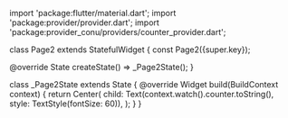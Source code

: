 import 'package:flutter/material.dart';
import 'package:provider/provider.dart';
import 'package:provider_conu/providers/counter_provider.dart';

class Page2 extends StatefulWidget {
  const Page2({super.key});

  @override
  State<Page2> createState() => _Page2State();
}

class _Page2State extends State<Page2> {
  @override
  Widget build(BuildContext context) {
    return Center(
      child: Text(context.watch<CounterProvider>().counter.toString(), style: TextStyle(fontSize: 60)),
    );
  }
} 